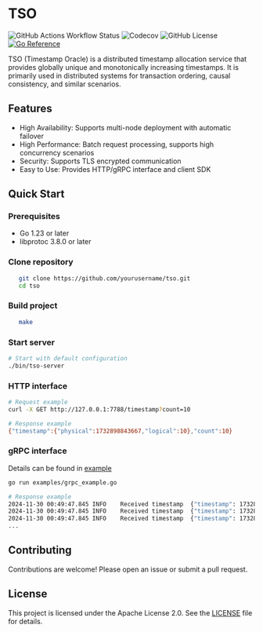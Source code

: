 # TSO

![GitHub Actions Workflow Status](https://img.shields.io/github/actions/workflow/status/rleungx/tso/go.yml)
![Codecov](https://img.shields.io/codecov/c/github/rleungx/tso)
![GitHub License](https://img.shields.io/github/license/rleungx/tso)
[![Go Reference](https://pkg.go.dev/badge/github.com/rleungx/tso.svg)](https://pkg.go.dev/github.com/rleungx/tso)

TSO (Timestamp Oracle) is a distributed timestamp allocation service that provides globally unique and monotonically increasing timestamps. It is primarily used in distributed systems for transaction ordering, causal consistency, and similar scenarios.

## Features
- High Availability: Supports multi-node deployment with automatic failover
- High Performance: Batch request processing, supports high concurrency scenarios
- Security: Supports TLS encrypted communication
- Easy to Use: Provides HTTP/gRPC interface and client SDK

## Quick Start

### Prerequisites

- Go 1.23 or later
- libprotoc 3.8.0 or later

### Clone repository
```bash
   git clone https://github.com/yourusername/tso.git
   cd tso
```

### Build project
```bash
   make
```

### Start server
```bash
# Start with default configuration
./bin/tso-server
```

### HTTP interface
```bash
# Request example
curl -X GET http://127.0.0.1:7788/timestamp?count=10

# Response example
{"timestamp":{"physical":1732898843667,"logical":10},"count":10}
```

### gRPC interface
Details can be found in [example](https://github.com/rleungx/tso/blob/main/examples/grpc_example.go)

```bash
go run examples/grpc_example.go

# Response example
2024-11-30 00:49:47.845	INFO	Received timestamp	{"timestamp": 1732898987817, "logical": 1}
2024-11-30 00:49:47.845	INFO	Received timestamp	{"timestamp": 1732898987817, "logical": 2}
2024-11-30 00:49:47.845	INFO	Received timestamp	{"timestamp": 1732898987817, "logical": 3}
...
```

## Contributing
Contributions are welcome! Please open an issue or submit a pull request.

## License
This project is licensed under the Apache License 2.0. See the [LICENSE](./LICENSE) file for details.
